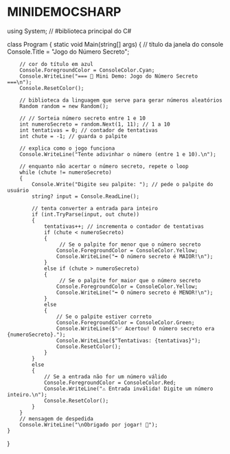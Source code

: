 # MINIDEMOCSHARP
using System; // #biblioteca principal do C#

class Program
{
    static void Main(string[] args)
    {
        // título da janela do console 
        Console.Title = "Jogo do Número Secreto";

        // cor do título em azul 
        Console.ForegroundColor = ConsoleColor.Cyan;
        Console.WriteLine("=== 🎲 Mini Demo: Jogo do Número Secreto ===\n");
        Console.ResetColor();

        // biblioteca da linguagem que serve para gerar números aleatórios
        Random random = new Random();

        // // Sorteia número secreto entre 1 e 10
        int numeroSecreto = random.Next(1, 11); // 1 a 10
        int tentativas = 0; // contador de tentativas 
        int chute = -1; // guarda o palpite 

        // explica como o jogo funciona 
        Console.WriteLine("Tente adivinhar o número (entre 1 e 10).\n");

        // enquanto não acertar o número secreto, repete o loop
        while (chute != numeroSecreto)
        {
            Console.Write("Digite seu palpite: "); // pede o palpite do usuário
            string? input = Console.ReadLine();

            // tenta converter a entrada para inteiro
            if (int.TryParse(input, out chute))
            {
                tentativas++; // incrementa o contador de tentativas
                if (chute < numeroSecreto)
                {
                     // Se o palpite for menor que o número secreto
                    Console.ForegroundColor = ConsoleColor.Yellow;
                    Console.WriteLine("➡ O número secreto é MAIOR!\n");
                }
                else if (chute > numeroSecreto)
                {
                     // Se o palpite for maior que o número secreto
                    Console.ForegroundColor = ConsoleColor.Yellow;
                    Console.WriteLine("⬅ O número secreto é MENOR!\n");
                }
                else
                {
                    // Se o palpite estiver correto
                    Console.ForegroundColor = ConsoleColor.Green;
                    Console.WriteLine($"✅ Acertou! O número secreto era {numeroSecreto}.");
                    Console.WriteLine($"Tentativas: {tentativas}");
                    Console.ResetColor();
                }
            }
            else
            {
                // Se a entrada não for um número válido
                Console.ForegroundColor = ConsoleColor.Red;
                Console.WriteLine("⚠ Entrada inválida! Digite um número inteiro.\n");
                Console.ResetColor();
            }
        }
        // mensagem de despedida
        Console.WriteLine("\nObrigado por jogar! 🚀");
    }
}


